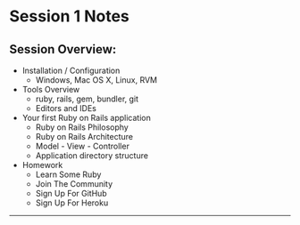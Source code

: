 # Session 1 Notes

## Session Overview:

* Installation / Configuration
  * Windows, Mac OS X, Linux, RVM
* Tools Overview
  * ruby, rails, gem, bundler, git
  * Editors and IDEs
* Your first Ruby on Rails application
  * Ruby on Rails Philosophy
  * Ruby on Rails Architecture
  * Model - View - Controller
  * Application directory structure
* Homework
  * Learn Some Ruby
  * Join The Community
  * Sign Up For GitHub
  * Sign Up For Heroku

----

